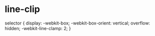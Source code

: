 # line-clip

selector {
  display: -webkit-box;
  -webkit-box-orient: vertical;
  overflow: hidden;
  -webkit-line-clamp: 2;
}
